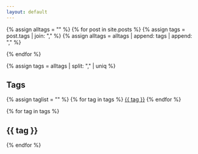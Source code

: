 ```yaml
---
layout: default
---
```


{% assign alltags = "" %}
{% for post in site.posts %}
    {% assign tags = post.tags | join: "," %}
    {% assign alltags = alltags | append: tags | append: "," %}

{% endfor %}

{% assign tags = alltags | split: "," | uniq %}

## Tags
<p>
{% assign taglist = "" %}
{% for tag in tags %}
    <a href="#{{ tag }}">{{ tag }}</a> 
{% endfor %}
</p>


{% for tag in tags %}
## {{ tag }}
{% endfor %}